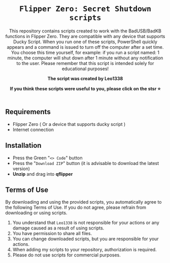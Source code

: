 <div align="center">
  <h1><code>Flipper Zero: Secret Shutdown scripts</code></h1>
  <p>
    This repository contains scripts created to work with the BadUSB/BadKB functions in Flipper Zero.  They are compatible with any device that supports Ducky Script. When you run one of these scripts, PowerShell quickly appears and a command is issued to turn off the computer after a set time. You choose this time yourself, for example: if you run a script named: 1 minute, the computer will shut down after 1 minute without any notification to the user. Please remember that this script is intended solely for educational purposes!

**The script was created by Leo1338**

**If you think these scripts were useful to you, please click on the stsr ⭐** <br/><br/>

  </p>
</div>

## Requirements ##
- Flipper Zero ( Or a device that supports ducky script )
- Internet connection

## Installation ##
- Press the Green "``<> Code``" button
- Press the "``Download ZIP``" button (it is advisable to download the latest version)
- **Unzip** and drag into **qflipper**


## Terms of Use ##

By downloading and using the provided scripts, you automatically agree to the following Terms of Use. If you do not agree, please refrain from downloading or using scripts.

1. You understand that `Leo1338` is not responsible for your actions or any damage caused as a result of using scripts.
2. You have permission to share all files.
3. You can change downloaded scripts, but you are responsible for your actions.
4. When adding my scripts to your repository, authorization is required.
5. Please do not use scripts for commercial purposes.
